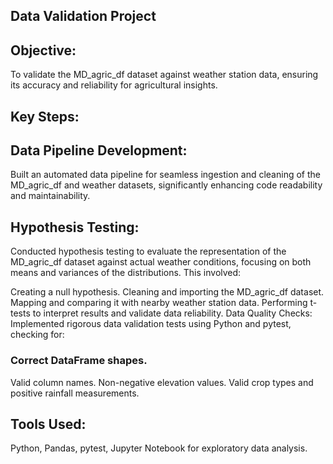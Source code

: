 ## Data Validation Project

## Objective:
To validate the MD_agric_df dataset against weather station data, ensuring its accuracy and reliability for agricultural insights.

## Key Steps:

## Data Pipeline Development:
Built an automated data pipeline for seamless ingestion and cleaning of the MD_agric_df and weather datasets, significantly enhancing code readability and maintainability.

## Hypothesis Testing:
Conducted hypothesis testing to evaluate the representation of the MD_agric_df dataset against actual weather conditions, focusing on both means and variances of the distributions. This involved:

Creating a null hypothesis.
Cleaning and importing the MD_agric_df dataset.
Mapping and comparing it with nearby weather station data.
Performing t-tests to interpret results and validate data reliability.
Data Quality Checks:
Implemented rigorous data validation tests using Python and pytest, checking for:

### Correct DataFrame shapes.
Valid column names.
Non-negative elevation values.
Valid crop types and positive rainfall measurements.
## Tools Used:
Python, Pandas, pytest, Jupyter Notebook for exploratory data analysis.
